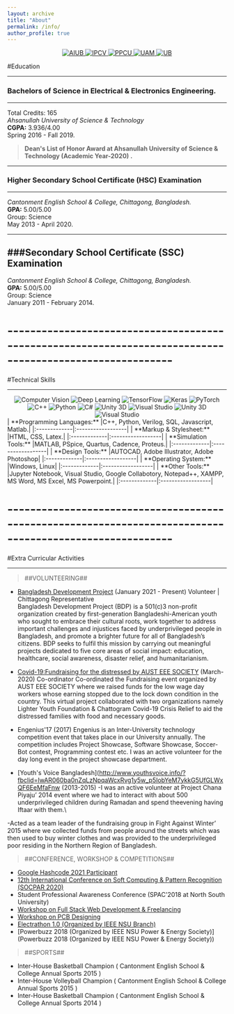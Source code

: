 ```yaml
---
layout: archive
title: "About"
permalink: /info/
author_profile: true
---
```


<center>
<a href="https://www.aiub.edu">
  <img src="/images/icons/AIUB_whole_logo.png" alt="AIUB">
</a>
<a href="http://ipcv.eu">
  <img src="/images/icons/ipcv_logo.png" alt="IPCV">
</a>
<a href="http://ppke.hu/en/">
  <img src="/images/icons/PPCU.png" alt="PPCU">
</a>
<a href="http://www.uam.es/">
  <img src="/images/icons/uam.png" alt="UAM">
</a>
<a href="https://www.u-bordeaux.com/">
  <img src="/images/icons/ub.png" alt="UB">
</a>
</center>

#Education

----
 
### Bachelors of Science in Electrical & Electronics Engineering.
----
   Total Credits: 165\
  _Ahsanullah University of Science & Technology_\
    **CGPA:** 3.936/4.00\
    Spring 2016 - Fall 2019.
> **Dean's List of Honor Award at Ahsanullah University of Science & Technology (Academic Year-2020) .**
----
 
### Higher Secondary School Certificate (HSC) Examination
----

  _Cantonment English School & College, Chittagong, Bangladesh._\
    **GPA:** 5.00/5.00\
	Group: Science\
    May 2013 - April 2020.

----
 
###Secondary School Certificate (SSC) Examination
----

  _Cantonment English School & College, Chittagong, Bangladesh._\
    **GPA:** 5.00/5.00\
	Group: Science\
    January 2011 - February 2014.	

# ---------------------------------------------------------------------------------------------------------

#Technical Skills

----
<center>
<img src="/images/icons/cv.jpg" alt="Computer Vision">
<img src="/images/icons/DL.jpg" alt="Deep Learning"> <img src="/images/icons/tf.png" alt="TensorFlow"> <img src="/images/icons/keras.jpg" alt="Keras"> 
<img src="/images/icons/pytorch.jpg" alt="PyTorch"> <img src="/images/icons/C++.png" alt="C++"> 
<img src="/images/icons/python.png" alt="Python"> <img src="/images/icons/Cs.png" alt="C#">
<img src="/images/icons/unity3d.jpg" alt="Unity 3D"> <img src="/images/icons/vs.png" alt="Visual Studio">
<img src="/images/icons/unity3d.jpg" alt="Unity 3D"> <img src="/images/icons/vs.png" alt="Visual Studio">
</center>
| **Programming Languages:** |C++, Python, Verilog, SQL, Javascript, Matlab.|
|:-------------|:------------------|
| **Markup & Stylesheet:** |HTML, CSS, Latex.|
|:-------------|:------------------|
| **Simulation Tools:** |MATLAB, PSpice, Quartus, Cadence, Proteus.|
|:-------------|:------------------|
| **Design Tools:** |AUTOCAD, Adobe Illustrator, Adobe Photoshop|
|:-------------|:------------------|
| **Operating System:** |Windows, Linux|
|:-------------|:------------------|
| **Other Tools:** |Jupyter Notebook, Visual Studio, Google Collabotory, Notepad++, XAMPP, MS Word, MS Excel, MS Powerpoint.|
|:-------------|:------------------|

# ---------------------------------------------------------------------------------------------------------

 
#Extra Curricular Activities

----
> ##VOLUNTEERING##
  * [Bangladesh Development Project](https://www.bddevelop.org/) (January 2021 - Present)
  Volunteer | Chittagong Representative\
  Bangladesh Development Project (BDP) is a 501(c)3 non-profit organization created by first-generation Bangladeshi-American youth who sought to embrace their cultural roots, work together to address important challenges and injustices faced by underprivileged people in Bangladesh, and promote a brighter future for all of Bangladesh’s citizens.  BDP seeks to fulfil this mission by carrying out meaningful projects dedicated to five core areas of social impact: education, healthcare, social awareness, disaster relief, and humanitarianism. 
  
  * [Covid-19:Fundraising for the distressed by AUST EEE SOCIETY](https://www.facebook.com/events/601790030417933/) (March-2020)
  Co-ordinator
  Co-ordinated the Fundraising event organized by AUST EEE SOCIETY where we raised funds for the low wage day workers whose earning stopped due to the lock down condition in the country. This virtual project collaborated with two organizations namely Lighter Youth Foundation & Chattogram Covid-19 Crisis Relief to aid the distressed families with food and necessary goods. 
  
  * Engenius'17 (2017)
  Engenius is an Inter-University technology competition event that takes place in our University annually. The competition includes Project Showcase, Software Showcase, Soccer-Bot contest, Programming contest etc. I was an active volunteer for the day long event in the project showcase department. 
  
  * [Youth's Voice Bangladesh](http://www.youthsvoice.info/?fbclid=IwAR060ba0nZqLzNpqaWcxRvg1y5w_p5IobYeM7ykkG5UfGLWxQF6EeMfaFnw (2013-2015)
  -I was an active volunteer at Project Chana Piyaju’ 2014 event where we had to interact with about 500 underprivileged children during Ramadan and spend theevening having Iftaar with them.\

  -Acted as a team leader of the fundraising group in Fight Against Winter’ 2015 where we collected funds from people around the streets which was then used to buy winter clothes and was provided to the underprivileged poor residing in the Northern Region of Bangladesh.
 
 > ##CONFERENCE, WORKSHOP & COMPETITIONS##
   * [Google Hashcode 2021 Participant](https://drive.google.com/file/d/1IIp5uXWo-nDWgcEIjmP6hskILw3WRjsZ/view?usp=sharing)
   * [12th International Conference on Soft Computing & Pattern Recognition (SOCPAR 2020)](https://drive.google.com/file/d/1acGcqGpO03xjX1_RAwlMywRPvSBGGZbi/view)
   * Student Professional Awareness Conference (SPAC'2018 at North South University)
   * [Workshop on Full Stack Web Development & Freelancing](https://drive.google.com/file/d/1TjoskIKBHxjxR-k2_a3RGEz4l0RzygeF/view)
   * [Workshop on PCB Designing](https://drive.google.com/file/d/1NpBHBYCEe7xHXI-T1TzyCoRzJlVOw4yY/view)
   * [Electrathon 1.0 (Organized by IEEE NSU Branch)](https://drive.google.com/file/d/1ZHJhFFy2J-KFHPF3IBwxlH55H5vSm0sp/view)
   * [Powerbuzz 2018 (Organized by IEEE NSU Power & Energy Society)](Powerbuzz 2018 (Organized by IEEE NSU Power & Energy Society))
 > ##SPORTS##
   * Inter-House Basketball Champion ( Cantonment English School & College Annual Sports 2015 )
   * Inter-House Volleyball Champion ( Cantonment English School & College Annual Sports 2015 )
   * Inter-House Basketball Champion ( Cantonment English School & College Annual Sports 2014 )
   
